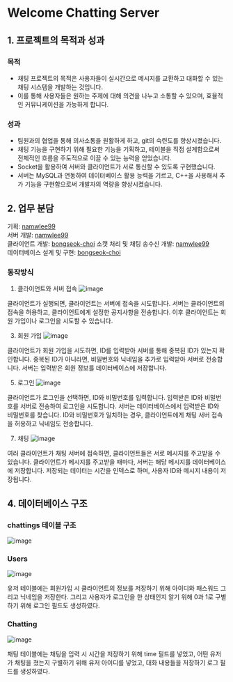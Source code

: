 # Welcome Chatting Server
## 1. 프로젝트의 목적과 성과

### 목적
- 채팅 프로젝트의 목적은 사용자들이 실시간으로 메시지를 교환하고 대화할 수 있는 채팅 시스템을 개발하는 것입니다.
- 이를 통해 사용자들은 원하는 주제에 대해 의견을 나누고 소통할 수 있으며, 효율적인 커뮤니케이션을 가능하게 합니다.

### 성과
- 팀원과의 협업을 통해 의사소통을 원활하게 하고, git의 숙련도를 향상시켰습니다.
- 채팅 기능을 구현하기 위해 필요한 기능을 기획하고, 테이블을 직접 설계함으로써 전체적인 흐름을 주도적으로 이끌 수 있는 능력을 얻었습니다.
- Socket을 활용하여 서버와 클라이언트가 서로 통신할 수 있도록 구현했습니다.
- 서버는 MySQL과 연동하여 데이터베이스 활용 능력을 기르고, C++을 사용해서 추가 기능을 구현함으로써 개발자의 역량을 향상시켰습니다.

## 2. 업무 분담
기획: [namwlee99](https://github.com/namwlee99)   
서버 개발: [namwlee99](https://github.com/namwlee99)   
클라이언트 개발: [bongseok-choi](https://github.com/bongseok-choi)
소캣 처리 및 채팅 송수신 개발: [namwlee99](https://github.com/namwlee99)  
데이터베이스 설계 및 구현: [bongseok-choi](https://github.com/bongseok-choi)

### 동작방식
1. 클라이언트와 서버 접속
![image](https://github.com/bongseok-choi/socket-project/assets/123155552/e2756257-1813-4c95-9599-6ed14e49e92f)

클라이언트가 실행되면, 클라이언트는 서버에 접속을 시도합니다. 서버는 클라이언트의 접속을 허용하고, 클라이언트에게 설정한 공지사항을 전송합니다. 이후 클라이언트는 회원 가입이나 로그인을 시도할 수 있습니다.

3. 회원 가입
![image](https://github.com/bongseok-choi/socket-project/assets/123155552/d78dbb51-5ea4-4c26-b57e-44b74fe485ea)

클라이언트가 회원 가입을 시도하면, ID를 입력받아 서버를 통해 중복된 ID가 있는지 확인합니다. 중복된 ID가 아니라면, 비밀번호와 닉네임을 추가로 입력받아 서버로 전송합니다. 서버는 입력받은 회원 정보를 데이터베이스에 저장합니다. 

5. 로그인
![image](https://github.com/bongseok-choi/socket-project/assets/123155552/f9fde58b-fd6c-47b1-9543-b535787bdfaf)

클라이언트가 로그인을 선택하면, ID와 비밀번호를 입력합니다. 입력받은 ID와 비밀번호를 서버로 전송하여 로그인을 시도합니다. 서버는 데이터베이스에서 입력받은 ID와 비밀번호를 찾습니다. ID와 비밀번호가 일치하는 경우, 클라이언트에게 채팅 서버 접속을 허용하고 닉네임도 전송합니다.

7. 채팅
![image](https://github.com/bongseok-choi/socket-project/assets/123155552/d5564ba8-8ea9-4ae8-ac12-f99f76411f6a)

여러 클라이언트가 채팅 서버에 접속하면, 클라이언트들은 서로 메시지를 주고받을 수 있습니다. 클라이언트가 메시지를 주고받을 때마다, 서버는 해당 메시지를 데이터베이스에 저장합니다. 저장되는 데이터는 시간을 인덱스로 하며, 사용자 ID와 메시지 내용이 저장됩니다.

## 4. 데이터베이스 구조
### chattings 테이블 구조
![image](https://github.com/bongseok-choi/socket-project/assets/82445853/a36c9923-abe2-461a-b230-12a619e7ccca)   

### Users
![image](https://github.com/bongseok-choi/socket-project/assets/82445853/4b9aedc0-53f8-4005-9280-728a82c6cbd4)

유저 테이블에는 회원가입 시 클라이언트의 정보를 저장하기 위해 아이디와 패스워드 그리고 닉네임을 저장한다. 그리고 사용자가 로그인을 한 상태인지 알기 위해 0과 1로 구별하기 위해 로그인 필드도 생성하였다.

### Chatting
![image](https://github.com/bongseok-choi/socket-project/assets/82445853/ebc73edb-8d3e-480c-a045-ec4475f8f70c)

채팅 테이블에는 채팅을 입력 시 시간을 저장하기 위해 time 필드를 넣었고, 어떤 유저가 채팅을 쳤는지 구별하기 위해 유저 아이디를 넣었고, 대화 내용들을 저장하기 로그 필드를 생성하였다.   
